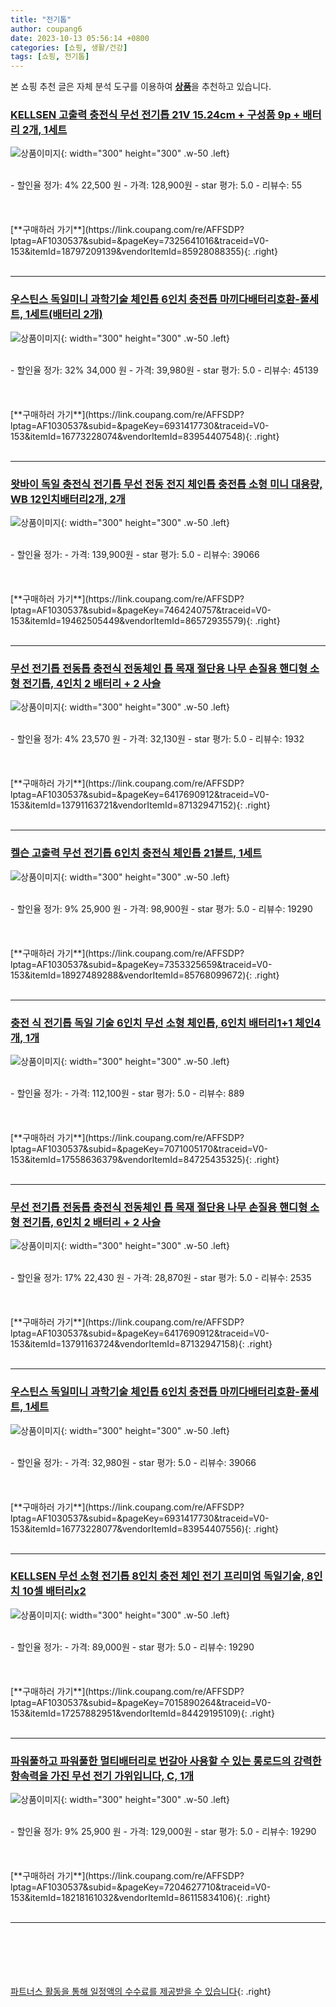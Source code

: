 ```yaml
---
title: "전기톱"
author: coupang6
date: 2023-10-13 05:56:14 +0800
categories: [쇼핑, 생활/건강]
tags: [쇼핑, 전기톱]
---
```


본 쇼핑 추천 글은 자체 분석 도구를 이용하여 [**상품**](https://link.coupang.com/a/bao1ui)을 추천하고 있습니다.

### [KELLSEN 고출력 충전식 무선 전기톱 21V 15.24cm + 구성품 9p + 배터리 2개, 1세트](https://link.coupang.com/re/AFFSDP?lptag=AF1030537&subid=&pageKey=7325641016&traceid=V0-153&itemId=18797209139&vendorItemId=85928088355)

![상품이미지](https://thumbnail6.coupangcdn.com/thumbnails/remote/230x230ex/image/retail/images/2023/05/10/16/4/fc3a8f90-e4a5-47c8-bcf3-487142dd3c60.jpg){: width="300" height="300" .w-50 .left}


<br>
- 할인율 정가: 4%  22,500   원
- 가격: 128,900원
- star 평가: 5.0
- 리뷰수: 55
<br>
<br>
<br>
<br>
[**구매하러 가기**](https://link.coupang.com/re/AFFSDP?lptag=AF1030537&subid=&pageKey=7325641016&traceid=V0-153&itemId=18797209139&vendorItemId=85928088355){: .right}
<br>
<br>

---

### [우스틴스 독일미니 과학기술 체인톱 6인치 충전톱 마끼다배터리호환-풀세트, 1세트(배터리 2개)](https://link.coupang.com/re/AFFSDP?lptag=AF1030537&subid=&pageKey=6931417730&traceid=V0-153&itemId=16773228074&vendorItemId=83954407548)

![상품이미지](https://thumbnail6.coupangcdn.com/thumbnails/remote/230x230ex/image/vendor_inventory/d74e/bdf2ebcd8c6d88fcda6275a80027d4613ccf4544d157f2b633ff26fe8136.jpg){: width="300" height="300" .w-50 .left}


<br>
- 할인율 정가: 32%  34,000   원
- 가격: 39,980원
- star 평가: 5.0
- 리뷰수: 45139
<br>
<br>
<br>
<br>
[**구매하러 가기**](https://link.coupang.com/re/AFFSDP?lptag=AF1030537&subid=&pageKey=6931417730&traceid=V0-153&itemId=16773228074&vendorItemId=83954407548){: .right}
<br>
<br>

---

### [왓바이 독일 충전식 전기톱 무선 전동 전지 체인톱 충전톱 소형 미니 대용량, WB 12인치배터리2개, 2개](https://link.coupang.com/re/AFFSDP?lptag=AF1030537&subid=&pageKey=7464240757&traceid=V0-153&itemId=19462505449&vendorItemId=86572935579)

![상품이미지](https://thumbnail10.coupangcdn.com/thumbnails/remote/230x230ex/image/vendor_inventory/85c5/148b47b16f6c0aa1c2ae3033747bcfffb670f7377c29f5c70f6d81b95c3d.jpg){: width="300" height="300" .w-50 .left}


<br>
- 할인율 정가: 
- 가격: 139,900원
- star 평가: 5.0
- 리뷰수: 39066
<br>
<br>
<br>
<br>
[**구매하러 가기**](https://link.coupang.com/re/AFFSDP?lptag=AF1030537&subid=&pageKey=7464240757&traceid=V0-153&itemId=19462505449&vendorItemId=86572935579){: .right}
<br>
<br>

---

### [무선 전기톱 전동톱 충전식 전동체인 톱 목재 절단용 나무 손질용 핸디형 소형 전기톱, 4인치  2 배터리 + 2 사슬](https://link.coupang.com/re/AFFSDP?lptag=AF1030537&subid=&pageKey=6417690912&traceid=V0-153&itemId=13791163721&vendorItemId=87132947152)

![상품이미지](https://thumbnail6.coupangcdn.com/thumbnails/remote/230x230ex/image/vendor_inventory/9ec7/7ef5ec4546b2f0e3510795270ccc54cd9a9833106b5a3f73c6c93776f3d4.jpg){: width="300" height="300" .w-50 .left}


<br>
- 할인율 정가: 4%  23,570   원
- 가격: 32,130원
- star 평가: 5.0
- 리뷰수: 1932
<br>
<br>
<br>
<br>
[**구매하러 가기**](https://link.coupang.com/re/AFFSDP?lptag=AF1030537&subid=&pageKey=6417690912&traceid=V0-153&itemId=13791163721&vendorItemId=87132947152){: .right}
<br>
<br>

---

### [켈슨 고출력 무선 전기톱 6인치 충전식 체인톱 21볼트, 1세트](https://link.coupang.com/re/AFFSDP?lptag=AF1030537&subid=&pageKey=7353325659&traceid=V0-153&itemId=18927489288&vendorItemId=85768099672)

![상품이미지](https://thumbnail6.coupangcdn.com/thumbnails/remote/230x230ex/image/vendor_inventory/f97f/f98cd671a8730c9eaa7ac9bbe94073eed104cf42246e6c45f17fbf448e83.jpg){: width="300" height="300" .w-50 .left}


<br>
- 할인율 정가: 9%  25,900   원
- 가격: 98,900원
- star 평가: 5.0
- 리뷰수: 19290
<br>
<br>
<br>
<br>
[**구매하러 가기**](https://link.coupang.com/re/AFFSDP?lptag=AF1030537&subid=&pageKey=7353325659&traceid=V0-153&itemId=18927489288&vendorItemId=85768099672){: .right}
<br>
<br>

---

### [충전 식 전기톱 독일 기술 6인치 무선 소형 체인톱, 6인치 배터리1+1 체인4개, 1개](https://link.coupang.com/re/AFFSDP?lptag=AF1030537&subid=&pageKey=7071005170&traceid=V0-153&itemId=17558636379&vendorItemId=84725435325)

![상품이미지](https://thumbnail6.coupangcdn.com/thumbnails/remote/230x230ex/image/vendor_inventory/f249/6864703c6e40be0bc6eb9afda427e631c9cddb53e1bebe2c715647e447c5.jpg){: width="300" height="300" .w-50 .left}


<br>
- 할인율 정가: 
- 가격: 112,100원
- star 평가: 5.0
- 리뷰수: 889
<br>
<br>
<br>
<br>
[**구매하러 가기**](https://link.coupang.com/re/AFFSDP?lptag=AF1030537&subid=&pageKey=7071005170&traceid=V0-153&itemId=17558636379&vendorItemId=84725435325){: .right}
<br>
<br>

---

### [무선 전기톱 전동톱 충전식 전동체인 톱 목재 절단용 나무 손질용 핸디형 소형 전기톱, 6인치  2 배터리 + 2 사슬](https://link.coupang.com/re/AFFSDP?lptag=AF1030537&subid=&pageKey=6417690912&traceid=V0-153&itemId=13791163724&vendorItemId=87132947158)

![상품이미지](https://thumbnail6.coupangcdn.com/thumbnails/remote/230x230ex/image/vendor_inventory/9ec7/7ef5ec4546b2f0e3510795270ccc54cd9a9833106b5a3f73c6c93776f3d4.jpg){: width="300" height="300" .w-50 .left}


<br>
- 할인율 정가: 17%  22,430   원
- 가격: 28,870원
- star 평가: 5.0
- 리뷰수: 2535
<br>
<br>
<br>
<br>
[**구매하러 가기**](https://link.coupang.com/re/AFFSDP?lptag=AF1030537&subid=&pageKey=6417690912&traceid=V0-153&itemId=13791163724&vendorItemId=87132947158){: .right}
<br>
<br>

---

### [우스틴스 독일미니 과학기술 체인톱 6인치 충전톱 마끼다배터리호환-풀세트, 1세트](https://link.coupang.com/re/AFFSDP?lptag=AF1030537&subid=&pageKey=6931417730&traceid=V0-153&itemId=16773228077&vendorItemId=83954407556)

![상품이미지](https://thumbnail7.coupangcdn.com/thumbnails/remote/230x230ex/image/vendor_inventory/937e/0f994ece61d35fb6c0e7b20e82e332f5ab1d34fe82674b58cfc9022b2227.png){: width="300" height="300" .w-50 .left}


<br>
- 할인율 정가: 
- 가격: 32,980원
- star 평가: 5.0
- 리뷰수: 39066
<br>
<br>
<br>
<br>
[**구매하러 가기**](https://link.coupang.com/re/AFFSDP?lptag=AF1030537&subid=&pageKey=6931417730&traceid=V0-153&itemId=16773228077&vendorItemId=83954407556){: .right}
<br>
<br>

---

### [KELLSEN 무선 소형 전기톱 8인치 충전 체인 전기 프리미엄 독일기술, 8인치 10셀 배터리x2](https://link.coupang.com/re/AFFSDP?lptag=AF1030537&subid=&pageKey=7015890264&traceid=V0-153&itemId=17257882951&vendorItemId=84429195109)

![상품이미지](https://thumbnail8.coupangcdn.com/thumbnails/remote/230x230ex/image/vendor_inventory/3f31/8d1dfeabdf2a77f6c7c4ce2c573fcead4e7788948a8e34cfb7a24c237475.jpg){: width="300" height="300" .w-50 .left}


<br>
- 할인율 정가: 
- 가격: 89,000원
- star 평가: 5.0
- 리뷰수: 19290
<br>
<br>
<br>
<br>
[**구매하러 가기**](https://link.coupang.com/re/AFFSDP?lptag=AF1030537&subid=&pageKey=7015890264&traceid=V0-153&itemId=17257882951&vendorItemId=84429195109){: .right}
<br>
<br>

---

### [파워풀하고 파워풀한 멀티배터리로 번갈아 사용할 수 있는 롱로드의 강력한 항속력을 가진 무선 전기 가위입니다, C, 1개](https://link.coupang.com/re/AFFSDP?lptag=AF1030537&subid=&pageKey=7204627710&traceid=V0-153&itemId=18218161032&vendorItemId=86115834106)

![상품이미지](https://thumbnail10.coupangcdn.com/thumbnails/remote/230x230ex/image/vendor_inventory/fda1/cb1da56b1395db39b5888d8614bf252ae458a373df72d76e3ea75b3718ad.jpg){: width="300" height="300" .w-50 .left}


<br>
- 할인율 정가: 9%  25,900   원
- 가격: 129,000원
- star 평가: 5.0
- 리뷰수: 19290
<br>
<br>
<br>
<br>
[**구매하러 가기**](https://link.coupang.com/re/AFFSDP?lptag=AF1030537&subid=&pageKey=7204627710&traceid=V0-153&itemId=18218161032&vendorItemId=86115834106){: .right}
<br>
<br>

---
<br><br><br><br><br> [파트너스 활동을 통해 일정액의 수수료를 제공받을 수 있습니다](https://link.coupang.com/a/bao1ui){: .right}
